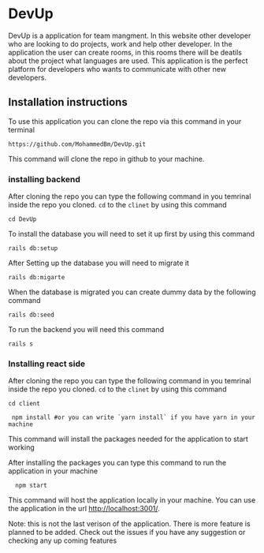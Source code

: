 # DevUp

DevUp is a application for team mangment. In this website other developer who are looking to do projects, work and help other developer. In the application the user can create rooms, in this rooms there will be deatils about the project what languages are used. This application is the perfect platform for developers who wants to communicate with other new developers.

## Installation instructions
To use this application you can clone the repo via this command in your terminal

```shell
https://github.com/MohammedBm/DevUp.git
```

This command will clone the repo in github to your machine.


### installing backend
After cloning the repo you can type the following command in you temrinal inside the repo you cloned.
`cd` to the `clinet` by using this command
```shell
cd DevUp	
```
To install the database you will need to set it up first by using this command
```shell
rails db:setup
```
After Setting up the database you will need to migrate it
```shell
rails db:migarte
```
When the database is migrated you can create dummy data by the following command
```shell
rails db:seed
```
To run the backend you will need this command
```shell 
rails s
```
### Installing react side
After cloning the repo you can type the following command in you temrinal inside the repo you cloned.
`cd` to the `clinet` by using this command
```shell
cd client	
```

```shell
 npm install #or you can write `yarn install` if you have yarn in your machine
```

This command will install the packages needed for the application to start working

After installing the packages you can type this command to run the application in your machine

```shell
  npm start
```

This command will host the application locally in your machine. You can use the application in the url <http://localhost:3001/>.

Note: this is not the last verison of the application. There is more feature is planned to be added. Check out the issues if you have any suggestion or checking any up coming features
